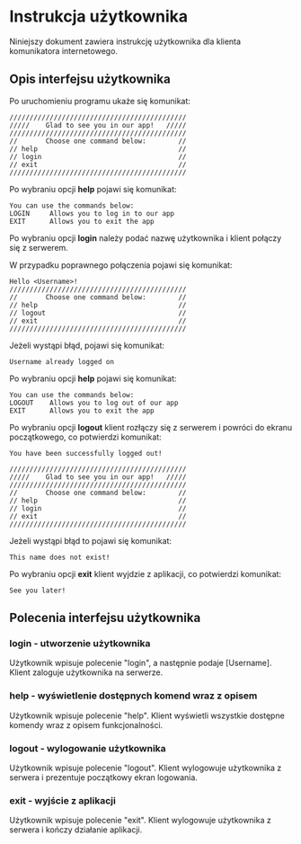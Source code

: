 
# Instrukcja użytkownika

Niniejszy dokument zawiera instrukcję użytkownika dla klienta komunikatora internetowego.

## Opis interfejsu użytkownika

Po uruchomieniu programu ukaże się komunikat:

    ////////////////////////////////////////////
    /////    Glad to see you in our app!   /////
    ////////////////////////////////////////////
    //       Choose one command below:        //
    // help                                   //
    // login                                  //
    // exit                                   //
    ////////////////////////////////////////////
    
Po wybraniu opcji **help** pojawi się komunikat:

    You can use the commands below:
    LOGIN     Allows you to log in to our app
    EXIT      Allows you to exit the app

Po wybraniu opcji **login** należy podać nazwę użytkownika i klient połączy się z serwerem.

W przypadku poprawnego połączenia pojawi się komunikat:

    Hello <Username>!
    ////////////////////////////////////////////
    //       Choose one command below:        //
    // help                                   //
    // logout                                 //
    // exit                                   //
    ////////////////////////////////////////////

Jeżeli wystąpi błąd, pojawi się komunikat:

    Username already logged on
    
Po wybraniu opcji **help** pojawi się komunikat:

    You can use the commands below:
    LOGOUT    Allows you to log out of our app
    EXIT      Allows you to exit the app
 
Po wybraniu opcji **logout** klient rozłączy się z serwerem i powróci do ekranu początkowego, co potwierdzi komunikat:

    You have been successfully logged out!
    
    ////////////////////////////////////////////
    /////    Glad to see you in our app!   /////
    ////////////////////////////////////////////
    //       Choose one command below:        //
    // help                                   //
    // login                                  //
    // exit                                   //
    ////////////////////////////////////////////

Jeżeli wystąpi błąd to pojawi się komunikat:

    This name does not exist!
    
Po wybraniu opcji **exit** klient wyjdzie z aplikacji, co potwierdzi komunikat:

    See you later!    
    

## Polecenia interfejsu użytkownika

### login - utworzenie użytkownika 

Użytkownik wpisuje polecenie "login", a następnie podaje [Username]. Klient zaloguje użytkownika na serwerze.

### help - wyświetlenie dostępnych komend wraz z opisem
Użytkownik wpisuje polecenie "help". Klient wyświetli wszystkie dostępne komendy wraz z opisem funkcjonalności.

### logout - wylogowanie użytkownika

Użytkownik wpisuje polecenie "logout". Klient wylogowuje użytkownika z serwera i prezentuje początkowy ekran logowania.

### exit - wyjście z aplikacji

Użytkownik wpisuje polecenie "exit". Klient wylogowuje użytkownika z serwera i kończy działanie aplikacji.

